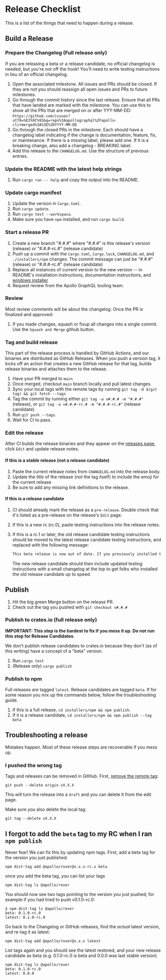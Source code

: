 # Release Checklist

This is a list of the things that need to happen during a release.

## Build a Release

### Prepare the Changelog (Full release only)

If you are releasing a beta or a release candidate, no official changelog is needed, but you're not off the hook! You'll need to write testing instructions in lieu of an official changelog.

1. Open the associated milestone. All issues and PRs should be closed. If
   they are not you should reassign all open issues and PRs to future
   milestones.
1. Go through the commit history since the last release. Ensure that all PRs
   that have landed are marked with the milestone. You can use this to
   show all the PRs that are merged on or after YYY-MM-DD:
   `https://github.com/issues?utf8=%E2%9C%93&q=repo%3Aapollographql%2Fapollo-cli+merged%3A%3E%3DYYYY-MM-DD`
1. Go through the closed PRs in the milestone. Each should have a changelog
   label indicating if the change is documentation, feature, fix, or maintenance. If
   there is a missing label, please add one. If it is a breaking change, also add a changelog - BREAKING label.
1. Add this release to the `CHANGELOG.md`. Use the structure of previous
   entries.

### Update the README with the latest help strings

1. Run `cargo run -- help` and copy the output into the README.

### Update cargo manifest

1. Update the version in `Cargo.toml`.
1. Run `cargo update`.
1. Run `cargo test --workspace`.
1. Make sure you have `npm` installed, and run `cargo build`.

### Start a release PR

1. Create a new branch "#.#.#" where "#.#.#" is this release's version (release) or "#.#.#-rc.#" (release candidate)
1. Push up a commit with the `Cargo.toml`, `Cargo.lock`, `CHANGELOG.md`, and `./installers/npm` changes. The commit message can just be "#.#.#" (release) or "#.#.#-rc.#" (release candidate)
1. Replace all instances of current version to the new version -- in README's installation instructions, documentation instructions, and [windows installer](https://github.com/apollographql/rover/blob/main/installers/binstall/scripts/windows/install.ps1#L5)
1. Request review from the Apollo GraphQL tooling team.

### Review

Most review comments will be about the changelog. Once the PR is finalized and approved:

1. If you made changes, squash or fixup all changes into a single commit. Use the `Squash and Merge` github button.

### Tag and build release

This part of the release process is handled by GitHub Actions, and our binaries are distributed as GitHub Releases. When you push a version tag, it kicks off an action that creates a new GitHub release for that tag, builds release binaries and attaches them to the release.

1. Have your PR merged to `main`.
1. Once merged, checkout `main` branch locally and pull latest changes.
1. Sync your local tags with the remote tags by running `git tag -d $(git tag) && git fetch --tags`
1. Tag the commit by running either `git tag -a v#.#.# -m "#.#.#"` (release), or `git tag -a v#.#.#-rc.# -m "#.#.#-rc.#"` (release candidate)
1. Run `git push --tags`.
1. Wait for CI to pass.

### Edit the release

After CI builds the release binaries and they appear on the [releases page](https://github.com/apollographql/rover/releases), click `Edit` and update release notes.

#### If this is a stable release (not a release candidate)

1. Paste the current release notes from `CHANGELOG.md` into the release body.
1. Update the _title_ of the release (not the tag itself) to include the emoji for the current release
1. Be sure to add any missing link definitions to the release.

#### If this is a release candidate

1. CI should already mark the release as a `pre-release`. Double check that it's listed as a pre-release on the release's `Edit` page.
1. If this is a new rc (rc.0), paste testing instructions into the release notes.
1. If this is a rc.1 or later, the old release candidate testing instructions should be moved to the latest release candidate testing instructions, and replaced with the following message:

   ```markdown
   This beta release is now out of date. If you previously installed this release, you should reinstall and see what's changed in the latest [release](https://github.com/apollographql/rover/releases).
   ```

   The new release candidate should then include updated testing instructions with a small changelog at the top to get folks who installed the old release candidate up to speed.

## Publish

1. Hit the big green Merge button on the release PR.
1. Check out the tag you pushed with `git checkout v#.#.#`

### Publish to crates.io (full release only)

**IMPORTANT: This step is the hardest to fix if you mess it up. Do not run this step for Release Candidates**.

We don't publish release candidates to crates.io because they don't (as of this writing) have a concept of a "beta" version.

1. Run `cargo test`
1. (Release only) `cargo publish`

### Publish to npm

Full releases are tagged `latest`. Release candidates are tagged `beta`. If for some reason you mix up the commands below, follow the troubleshooting guide.

1. If this is a full release, `cd installers/npm && npm publish`.
1. If it is a release candidate, `cd installers/npm && npm publish --tag beta`

## Troubleshooting a release

Mistakes happen. Most of these release steps are recoverable if you mess up.

### I pushed the wrong tag

Tags and releases can be removed in GitHub. First, [remove the remote tag](https://stackoverflow.com/questions/5480258/how-to-delete-a-remote-tag):

```console
git push --delete origin vX.X.X
```

This will turn the release into a `draft` and you can delete it from the edit page.

Make sure you also delete the local tag:

```console
git tag --delete vX.X.X
```

## I forgot to add the `beta` tag to my RC when I ran `npm publish`

Never fear! We can fix this by updating npm tags. First, add a beta tag for the version you just published:

```console
npm dist-tag add @apollo/rover@x.x.x-rc.x beta
```

once you add the beta tag, you can list your tags

```console
npm dist-tag ls @apollo/rover
```

You should now see two tags pointing to the version you just pushed; for example if you had tried to push v0.1.0-rc.0:

```console
$ npm dist-tag ls @apollo/rover
beta: 0.1.0-rc.0
latest: 0.1.0-rc.0
```

Go back to the Changelog or GitHub releases, find the _actual_ latest version, and re-tag it as latest:

```console
npm dist-tag add @apollo/rover@x.x.x latest
```

List tags again and you should see the latest restored, and your new release candidate as beta (e.g. 0.1.0-rc.0 is beta and 0.0.0 was last stable version)

```console
npm dist-tag ls @apollo/rover
beta: 0.1.0-rc.0
latest: 0.0.0
```
